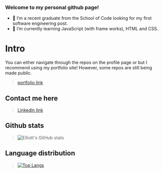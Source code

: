 ### Welcome to my personal github page!

- 🔭 I’m a recent graduate from the School of Code looking for my first software engineering post.
- 🌱 I’m currently learning JavaScript (with frame works), HTML and CSS.

# Intro

You can either navigate through the repos on the profile page or but I recommend using my portfolio site! However, some repos are still being made public.

> [portfolio link](https://esportfoliosite.netlify.app/)

## Contact me here

> [Linkedin link](https://www.linkedin.com/in/elliott-s-115a17219/)






## Github stats

> ![Elliott's GitHub stats](https://github-readme-stats.vercel.app/api?username=stevens-97&theme=slateorange&count_private=true)

## Language distribution

> [![Top Langs](https://github-readme-stats.vercel.app/api/top-langs/?username=stevens-97&theme=slateorange&layout=compact)](https://github.com/stevens-97/github-readme-stats)


